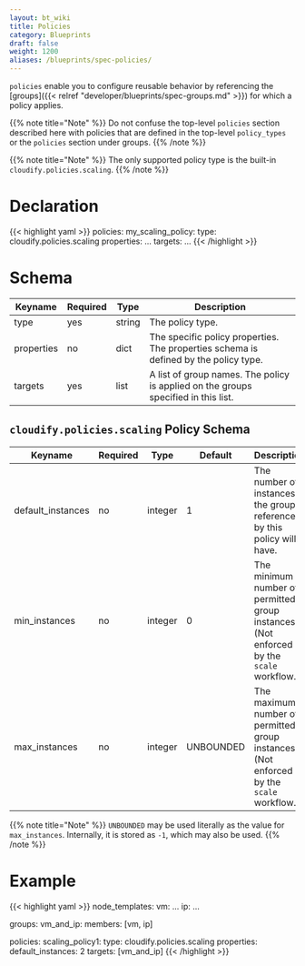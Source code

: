 ```yaml
---
layout: bt_wiki
title: Policies
category: Blueprints
draft: false
weight: 1200
aliases: /blueprints/spec-policies/
---
```


`policies` enable you to configure reusable behavior by referencing the [groups]({{< relref "developer/blueprints/spec-groups.md" >}}) for which a policy applies.

{{% note title="Note" %}}
Do not confuse the top-level `policies` section described here with policies that are defined in the top-level `policy_types` or the `policies` section under groups.
{{% /note %}}

{{% note title="Note" %}}
The only supported policy type is the built-in `cloudify.policies.scaling`.
{{% /note %}}

# Declaration

{{< highlight  yaml >}}
policies:
  my_scaling_policy:
    type: cloudify.policies.scaling
    properties:
      ...
    targets: ...
{{< /highlight >}}


# Schema

Keyname     | Required | Type        | Description
----------- | -------- | ----        | -----------
type        | yes      | string      | The policy type.
properties  | no       | dict        | The specific policy properties. The properties schema is defined by the policy type.
targets     | yes      | list        | A list of group names. The policy is applied on the groups specified in this list.

## `cloudify.policies.scaling` Policy Schema

Keyname           | Required | Type     | Default   | Description
-----------       | -------- | ----     | ---       | -----------
default_instances | no       | integer  | 1         | The number of instances the groups referenced by this policy will have.
min_instances     | no       | integer  | 0         | The minimum number of permitted group instances. (Not enforced by the `scale` workflow.)
max_instances     | no       | integer  | UNBOUNDED | The maximum number of permitted group instances. (Not enforced by the `scale` workflow.)

{{% note title="Note" %}}
`UNBOUNDED` may be used literally as the value for `max_instances`. Internally, it is stored as `-1`, which may also be used.
{{% /note %}}

# Example

{{< highlight  yaml >}}
node_templates:
  vm: ...
  ip: ...

groups:
  vm_and_ip:
    members: [vm, ip]

policies:
  scaling_policy1:
    type: cloudify.policies.scaling
    properties:
      default_instances: 2
    targets: [vm_and_ip]
{{< /highlight >}}
